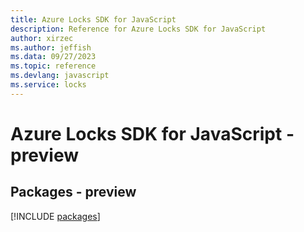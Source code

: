 ```yaml
---
title: Azure Locks SDK for JavaScript
description: Reference for Azure Locks SDK for JavaScript
author: xirzec
ms.author: jeffish
ms.data: 09/27/2023
ms.topic: reference
ms.devlang: javascript
ms.service: locks
---
```

# Azure Locks SDK for JavaScript - preview
## Packages - preview
[!INCLUDE [packages](locks-index.md)]